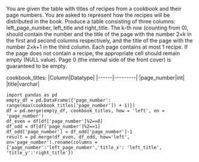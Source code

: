 You are given the table with titles of recipes from a cookbook and their page numbers. You are asked to represent how the recipes will be distributed in the book.
Produce a table consisting of three columns: left_page_number, left_title and right_title. The k-th row (counting from 0), should contain the number and the title of the page with the 
number 2×k in the first and second columns respectively, and the title of the page with the number 2×k+1 in the third column.
Each page contains at most 1 recipe. If the page does not contain a recipe, the appropriate cell should remain empty (NULL value). 
Page 0 (the internal side of the front cover) is guaranteed to be empty.

cookbook_titles:
|Column|Datatype|
|------|---------|
|page_number|int|
|title|varchar|

```
import pandas as pd
empty_df = pd.DataFrame({'page_number': range(max(cookbook_titles['page_number']) + 1)})
df = pd.merge(empty_df, cookbook_titles, how = 'left', on = 'page_number')
df_even = df[df['page_number']%2==0]
df_odd = df[df['page_number']%2==1]
df_odd['page_number'] = df_odd['page_number']-1
result = pd.merge(df_even, df_odd, how='left', on='page_number').rename(columns = {'page_number':'left_page_number','title_x': 'left_title', 'title_y':'right_title'})
```
